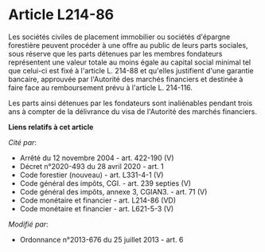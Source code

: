# Article L214-86

Les sociétés civiles de placement immobilier ou sociétés d'épargne forestière peuvent procéder à une offre au public de leurs
parts sociales, sous réserve que les parts détenues par les membres fondateurs représentent une valeur totale au moins égale
au capital social minimal tel que celui-ci est fixé à l'article L. 214-88 et qu'elles justifient d'une garantie bancaire,
approuvée par l'Autorité des marchés financiers et destinée à faire face au remboursement prévu à l'article L. 214-116.

Les parts ainsi détenues par les fondateurs sont inaliénables pendant trois ans à compter de la délivrance du visa de
l'Autorité des marchés financiers.

**Liens relatifs à cet article**

_Cité par_:

  - Arrêté du 12 novembre 2004 - art. 422-190 (V)
  - Décret n°2020-493 du 28 avril 2020 - art. 1
  - Code forestier (nouveau) - art. L331-4-1 (V)
  - Code général des impôts, CGI. - art. 239 septies (V)
  - Code général des impôts, annexe 3, CGIAN3. - art. 71 (V)
  - Code monétaire et financier - art. L214-86 (VD)
  - Code monétaire et financier - art. L621-5-3 (V)

_Modifié par_:

  - Ordonnance n°2013-676 du 25 juillet 2013 - art. 6
